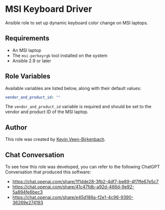 # MSI Keyboard Driver

Ansible role to set up dynamic keyboard color change on MSI laptops.

## Requirements

- An MSI laptop
- The `msi-perkeyrgb` tool installed on the system
- Ansible 2.9 or later

## Role Variables

Available variables are listed below, along with their default values:

```yaml
vendor_and_product_id: ""
```

The `vendor_and_product_id` variable is required and should be set to the vendor and product ID of the MSI laptop.

## Author

This role was created by [Kevin Veen-Birkenbach](https://github.com/kevinveenbirkenbach).

## Chat Conversation

To see how this role was developed, you can refer to the following ChatGPT Conversation that produced this software:
- https://chat.openai.com/share/1f1dde28-3fb2-4df7-be89-4f7ffe67e5c7
- https://chat.openai.com/share/41c47fdb-a92d-466d-9e92-5a894fe6bec3
- https://chat.openai.com/share/e45d186a-f2e1-4c96-9390-36269e274193

